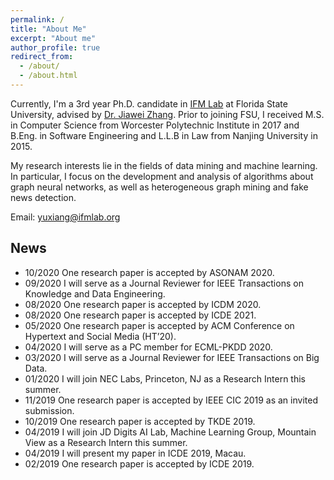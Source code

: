 ```yaml
---
permalink: /
title: "About Me"
excerpt: "About me"
author_profile: true
redirect_from: 
  - /about/
  - /about.html
---
```


Currently, I'm a 3rd year Ph.D. candidate in [IFM Lab](http://www.ifmlab.org/) at Florida State University, advised by [Dr. Jiawei Zhang](http://www.ifmlab.org/). Prior to joining FSU, I received M.S. in Computer Science from Worcester Polytechnic Institute in 2017 and B.Eng. in Software Engineering and L.L.B in Law from Nanjing University in 2015.​

My research interests lie in the fields of data mining and machine learning. In particular, I focus on the development and analysis of algorithms about graph neural networks, as well as heterogeneous graph mining and fake news detection.


​Email: yuxiang@ifmlab.org


News
------
* 10/2020 One research paper is accepted by ASONAM 2020.
* 09/2020 I will serve as a Journal Reviewer for IEEE Transactions on Knowledge and Data Engineering.
* 08/2020 One research paper is accepted by ICDM 2020.
* 08/2020 One research paper is accepted by ICDE 2021.
* 05/2020 One research paper is accepted by ACM Conference on Hypertext and Social Media (HT’20).
* 04/2020 I will serve as a PC member for ECML-PKDD 2020.
* 03/2020 I will serve as a Journal Reviewer for IEEE Transactions on Big Data.
* 01/2020 I will join NEC Labs, Princeton, NJ as a Research Intern this summer.
* 11/2019 One research paper is accepted by IEEE CIC 2019 as an invited submission.
* 10/2019 One research paper is accepted by TKDE 2019.
* 04/2019 I will join JD Digits AI Lab, Machine Learning Group, Mountain View as a Research Intern this summer.
* 04/2019 I will present my paper in ICDE 2019, Macau.
* 02/2019 One research paper is accepted by ICDE 2019.
